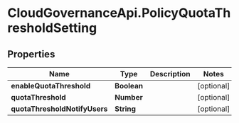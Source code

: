 # CloudGovernanceApi.PolicyQuotaThresholdSetting

## Properties

Name | Type | Description | Notes
------------ | ------------- | ------------- | -------------
**enableQuotaThreshold** | **Boolean** |  | [optional] 
**quotaThreshold** | **Number** |  | [optional] 
**quotaThresholdNotifyUsers** | **String** |  | [optional] 


